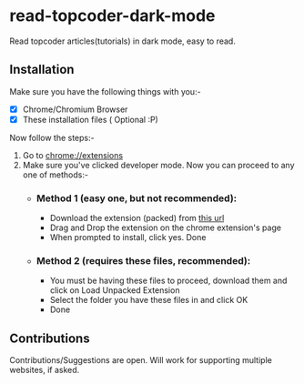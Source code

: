 # read-topcoder-dark-mode
Read topcoder articles(tutorials) in dark mode, easy to read.

## Installation
Make sure you have the following things with you:- 

  * [x] Chrome/Chromium Browser
  * [x] These installation files ( Optional :P)
 
Now follow the steps:-
  
  1. Go to <chrome://extensions>
  2. Make sure you've clicked developer mode. Now you can proceed to any one of methods:-
        * ### Method 1 (easy one, but not recommended):
            * Download the extension (packed) from [this url](https://drive.google.com/file/d/0B7FrC0nSKKw7U2Zwc2lDaFN1TjA/view?usp=sharing)
            * Drag and Drop the extension on the chrome extension's page
            * When prompted to install, click yes. Done
       * ### Method 2 (requires these files, recommended):
            * You must be having these files to proceed, download them and click on Load Unpacked Extension
            * Select the folder you have these files in and click OK
            * Done
 
 ## Contributions
 
 Contributions/Suggestions are open. Will work for supporting multiple websites, if asked.
 
